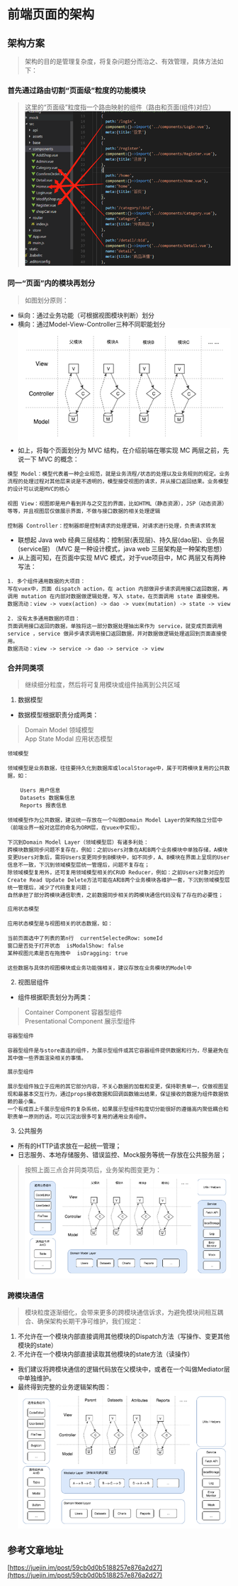 # 前端页面的架构

## 架构方案
> 架构的目的是管理复杂度，将复杂问题分而治之、有效管理，具体方法如下：
### 首先通过路由切割“页面级”粒度的功能模块
> 这里的“页面级”粒度指一个路由映射的组件（路由和页面(组件)对应）<br>
![](https://github.com/Krryxa/WORK-LEARNING/blob/master/images/l_1.jpg)

### 同一“页面”内的模块再划分
> 如图划分原则：
- 纵向：通过业务功能（可根据视图模块判断）划分
- 横向：通过Model-View-Controller三种不同职能划分<br>
![](https://github.com/Krryxa/WORK-LEARNING/blob/master/images/p_8.jpg)
- 如上，将每个页面划分为 MVC 结构，在介绍前端在哪实现 MC 两层之前，先说一下 MVC 的概念：
```
模型 Model：模型代表着一种企业规范，就是业务流程/状态的处理以及业务规则的规定。业务流程的处理过程对其他层来说是不透明的，模型接受视图的请求，并从接口返回结果。业务模型的设计可以说是MVC的核心

视图 View：视图即是用户看到并与之交互的界面，比如HTML（静态资源），JSP（动态资源）等等，并且视图层仅做展示界面，不做与接口数据的相关处理逻辑

控制器 Controller：控制器即是控制请求的处理逻辑，对请求进行处理，负责请求转发
```
- 联想起 Java web 经典三层结构：控制层(表现层)、持久层(dao层)、业务层(service层) （MVC 是一种设计模式，java web 三层架构是一种架构思想）
- 从上面可知，在页面中实现 MVC 模式，对于vue项目中，MC 两层又有两种写法：
```
1. 多个组件通用数据的大项目：
写在vuex中，页面 dispatch action，在 action 内部做异步请求调用接口返回数据，再调用 mutation 在内部对数据做逻辑处理，写入 state，在页面调用 state 直接使用。
数据流动：view -> vuex(action) -> dao -> vuex(mutation) -> state -> view

2. 没有太多通用数据的项目：
页面调用接口返回的数据，单独将这一部分数据处理抽出来作为 service，就变成页面调用 service ，service 做异步请求调用接口返回数据，并对数据做逻辑处理返回到页面直接使用。
数据流动：view -> service -> dao -> service -> view
```
### 合并同类项
> 继续细分粒度，然后将可复用模块或组件抽离到公共区域

1. 数据模型
- 数据模型根据职责分成两类：
> Domain Model 领域模型 <br>
> App State Modal 应用状态模型
```
领域模型

领域模型是业务数据，往往要持久化到数据库或localStorage中，属于可跨模块复用的公共数据，如：

    Users 用户信息
    Datasets 数据集信息
    Reports 报表信息

领域模型作为公共数据，建议统一存放在一个叫做Domain Model Layer的架构独立分层中（前端业界一般对这层的命名为ORM层，在vuex中实现）。
    
下沉到Domain Model Layer（领域模型层）有诸多利处：
跨模块数据同步问题不复存在，例如：之前Users对象在A和B两个业务模块中单独存储，A模块变更Users对象后，需将Users变更同步到B模块中，如不同步，A、B模块在界面上呈现的User信息不一致，下沉到领域模型层统一管理后，问题不复存在；
除领域模型复用外，还可复用领域模型相关的CRUD Reducer，例如：之前Users对象对应的Create Read Update Delete方法可能在A和B两个业务模块各维护一套，下沉到领域模型层统一管理后，减少了代码重复问题；
自然承担了部分跨模块通信职责，之前数据同步相关的跨模块通信代码没有了存在的必要性；
```
```
应用状态模型

应用状态模型是与视图相关的状态数据，如：

当前页面选中了列表的第n行  currentSelectedRow: someId
窗口是否处于打开状态  isModalShow: false
某种视图元素是否在拖拽中  isDragging: true

这些数据与具体的视图模块或业务功能强相关，建议存放在业务模块的Model中
```

2. 视图层组件
- 组件根据职责划分为两类：
> Container Component 容器型组件 <br>
> Presentational Component  展示型组件
```
容器型组件

容器型组件是与store直连的组件，为展示型组件或其它容器组件提供数据和行为，尽量避免在其中做一些界面渲染相关的事情。
```
```
展示型组件

展示型组件独立于应用的其它部分内容，不关心数据的加载和变更，保持职责单一，仅做视图呈现和最基本交互行为，通过props接收数据和回调函数输出结果，保证接收的数据为组件数据依赖的最小集。
一个有成百上千展示型组件的复杂系统，如果展示型组件粒度切分能很好的遵循高内聚低耦合和职责单一原则的话，可以沉淀出很多可复用的通用业务组件。
```

3. 公共服务

- 所有的HTTP请求放在一起统一管理；
- 日志服务、本地存储服务、错误监控、Mock服务等统一存放在公共服务层；

> 按照上面三点合并同类项后，业务架构图变更为：<br>
![](https://github.com/Krryxa/WORK-LEARNING/blob/master/images/p_10.jpg)

### 跨模块通信
> 模块粒度逐渐细化，会带来更多的跨模块通信诉求，为避免模块间相互耦合、确保架构长期干净可维护，我们规定：

1. 不允许在一个模块内部直接调用其他模块的Dispatch方法（写操作、变更其他模块的state）
2. 不允许在一个模块内部直接读取其他模块的state方法（读操作）

- 我们建议将跨模块通信的逻辑代码放在父模块中，或者在一个叫做Mediator层中单独维护。
- 最终得到完整的业务逻辑架构图：<br>
![](https://github.com/Krryxa/WORK-LEARNING/blob/master/images/p_11.jpg)

## 参考文章地址
[https://juejin.im/post/59cb0d0b5188257e876a2d27](https://juejin.im/post/59cb0d0b5188257e876a2d27)